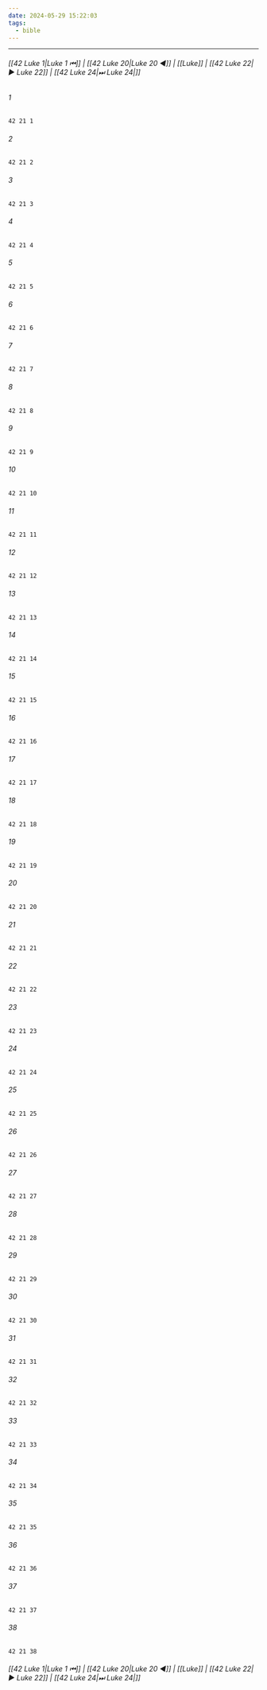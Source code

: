 ```yaml
---
date: 2024-05-29 15:22:03
tags:
  - bible
---
```

___

###### [[42 Luke 1|Luke 1 ⏮]] | [[42 Luke 20|Luke 20 ◀]] | [[Luke]] | [[42 Luke 22|▶ Luke 22]] | [[42 Luke 24|⏭ Luke 24|]]

###### 1
``` verse
42 21 1 
```
###### 2
``` verse
42 21 2 
```
###### 3
``` verse
42 21 3 
```
###### 4
``` verse
42 21 4 
```
###### 5
``` verse
42 21 5 
```
###### 6
``` verse
42 21 6 
```
###### 7
``` verse
42 21 7 
```
###### 8
``` verse
42 21 8 
```
###### 9
``` verse
42 21 9 
```
###### 10
``` verse
42 21 10 
```
###### 11
``` verse
42 21 11 
```
###### 12
``` verse
42 21 12 
```
###### 13
``` verse
42 21 13 
```
###### 14
``` verse
42 21 14 
```
###### 15
``` verse
42 21 15 
```
###### 16
``` verse
42 21 16 
```
###### 17
``` verse
42 21 17 
```
###### 18
``` verse
42 21 18 
```
###### 19
``` verse
42 21 19 
```
###### 20
``` verse
42 21 20 
```
###### 21
``` verse
42 21 21 
```
###### 22
``` verse
42 21 22 
```
###### 23
``` verse
42 21 23 
```
###### 24
``` verse
42 21 24 
```
###### 25
``` verse
42 21 25 
```
###### 26
``` verse
42 21 26 
```
###### 27
``` verse
42 21 27 
```
###### 28
``` verse
42 21 28 
```
###### 29
``` verse
42 21 29 
```
###### 30
``` verse
42 21 30 
```
###### 31
``` verse
42 21 31 
```
###### 32
``` verse
42 21 32 
```
###### 33
``` verse
42 21 33 
```
###### 34
``` verse
42 21 34 
```
###### 35
``` verse
42 21 35 
```
###### 36
``` verse
42 21 36 
```
###### 37
``` verse
42 21 37 
```
###### 38
``` verse
42 21 38 
```

###### [[42 Luke 1|Luke 1 ⏮]] | [[42 Luke 20|Luke 20 ◀]] | [[Luke]] | [[42 Luke 22|▶ Luke 22]] | [[42 Luke 24|⏭ Luke 24|]]


